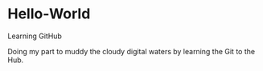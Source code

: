 # Hello-World
Learning GitHub

Doing my part to muddy the cloudy digital waters by learning the Git to the Hub.
